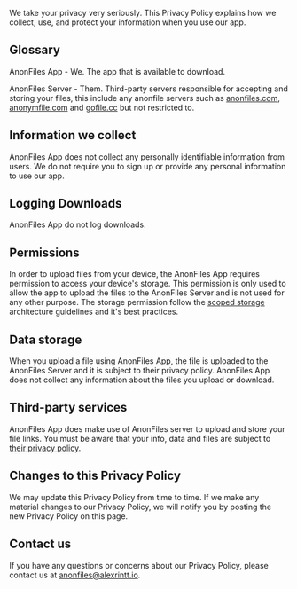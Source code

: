 
We take your privacy very seriously. This Privacy Policy explains how we collect, use, and protect your information when you use our app.

## Glossary

AnonFiles App - We. The app that is available to download.

AnonFiles Server - Them. Third-party servers responsible for accepting and storing your files, this include any anonfile servers such as [anonfiles.com](https://anonfiles.com/), [anonymfile.com](https://anonymfile.com/) and [gofile.cc](https://gofile.cc/) but not restricted to.

## Information we collect

AnonFiles App does not collect any personally identifiable information from users. We do not require you to sign up or provide any personal information to use our app.

## Logging Downloads

AnonFiles App do not log downloads.

## Permissions

In order to upload files from your device, the AnonFiles App requires permission to access your device's storage. This permission is only used to allow the app to upload the files to the AnonFiles Server and is not used for any other purpose. The storage permission follow the [scoped storage](https://source.android.com/docs/core/storage/scoped) architecture guidelines and it's best practices.

## Data storage

When you upload a file using AnonFiles App, the file is uploaded to the AnonFiles Server and it is subject to their privacy policy. AnonFiles App does not collect any information about the files you upload or download.

## Third-party services

AnonFiles App does make use of AnonFiles server to upload and store your file links. You must be aware that your info, data and files are subject to [their privacy policy](https://anonfiles.com/terms).

## Changes to this Privacy Policy

We may update this Privacy Policy from time to time. If we make any material changes to our Privacy Policy, we will notify you by posting the new Privacy Policy on this page.

## Contact us

If you have any questions or concerns about our Privacy Policy, please contact us at [anonfiles@alexrintt.io](mailto://anonfiles@alexrintt.io).
